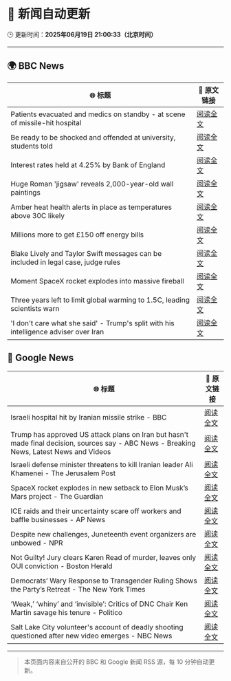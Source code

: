 # 🧠 新闻自动更新

🕒 更新时间：**2025年06月19日 21:00:33（北京时间）**

---

## 🌍 BBC News

| 🌐 标题 | 🔗 原文链接 |
|--------|-------------|
| Patients evacuated and medics on standby - at scene of missile-hit hospital | [阅读全文](https://www.bbc.com/news/videos/c3d1vlgkde7o) |
| Be ready to be shocked and offended at university, students told | [阅读全文](https://www.bbc.com/news/articles/c74z8l8vkx3o) |
| Interest rates held at 4.25% by Bank of England | [阅读全文](https://www.bbc.com/news/articles/c98wyyk475no) |
| Huge Roman 'jigsaw' reveals 2,000-year-old wall paintings | [阅读全文](https://www.bbc.com/news/articles/c5y5w1ldz8do) |
| Amber heat health alerts in place as temperatures above 30C likely | [阅读全文](https://www.bbc.com/news/articles/cm2z4rmyl0yo) |
| Millions more to get £150 off energy bills | [阅读全文](https://www.bbc.com/news/articles/cx2kym1pvn4o) |
| Blake Lively and Taylor Swift messages can be included in legal case, judge rules | [阅读全文](https://www.bbc.com/news/articles/c20n6jl83v8o) |
| Moment SpaceX rocket explodes into massive fireball | [阅读全文](https://www.bbc.com/news/videos/c1k87l7nre4o) |
| Three years left to limit global warming to 1.5C, leading scientists warn | [阅读全文](https://www.bbc.com/news/articles/cn4l927dj5zo) |
| 'I don't care what she said' - Trump's split with his intelligence adviser over Iran | [阅读全文](https://www.bbc.com/news/articles/c4g8d88y17jo) |

## 📰 Google News

| 🌐 标题 | 🔗 原文链接 |
|--------|-------------|
| Israeli hospital hit by Iranian missile strike - BBC | [阅读全文](https://news.google.com/rss/articles/CBMiWkFVX3lxTFBaZXNnd2NuYWRzTlp1ZHJyOEY5VGkxS0s0Rm0zbnlrVUxuMUgyb0ZaUUJ2am43bXktRE1SeFBGRENUTTAyWERiclNzVHg2N1pOMDRUNEhUSGw0QQ?oc=5) |
| Trump has approved US attack plans on Iran but hasn't made final decision, sources say - ABC News - Breaking News, Latest News and Videos | [阅读全文](https://news.google.com/rss/articles/CBMimAFBVV95cUxNREN4bTNMUnVpU1B4dFVFbnFrYl9IX0VlZHZsLTdjQVdXS0NWMXdFdGw4ekhDT0pZWEJWV08zNld0UVA1cnpHbUZQUG9vTmI3X3FHdHI1R2FqMjVyOGI2eV9tQ3YwQkNwY24zNWh6a3M3TnBTM1AxUHVUM0JYM3lMYlRsMEVZa0JXTEFnN2xJcFdsZjM1MWxjbtIBngFBVV95cUxNZk1sUGtjcnJ3dlFHZklUR2dwclRybHo5eXhBbFJrTUVkSFdoZHYxaS1NVXhTaXNKNFV0bk5SMkZoYmJybHNCZnJHeV91aVh5V3pSWjlqM3pPRy1hWmhRaDF2LVZkeGNnUklxNVNSbEttVFFwLWpPb1hmR0Q1TUk3NzhyWWtGZG1KTWdlbEVab2JHUFJsUVFnTldhQnRvdw?oc=5) |
| Israeli defense minister threatens to kill Iranian leader Ali Khamenei - The Jerusalem Post | [阅读全文](https://news.google.com/rss/articles/CBMiXEFVX3lxTE5oeUxMbDFSOVNZdzdfaVhXV3V3NzFqdUczbEFBZzJqWFRHQ2FJZ3BUcHBWSFZLN25YSGl5ZGJXVkdXYjNMVnF2bVZNMzRzOUhfTDhBWTBWMURVaHFZ?oc=5) |
| SpaceX rocket explodes in new setback to Elon Musk’s Mars project - The Guardian | [阅读全文](https://news.google.com/rss/articles/CBMiuwFBVV95cUxOZmt2LU1TeTZsT01IN0kxelNHOUEzdEFma05icmQtUEFQTXN3LXhUdGtLb0ZMbXpKNXJtMDMzRHZwLTFLWTdYNFVyZXV0V2o1WjhEcWxvM0tua1cwOGE3OExwY3plMEt4RnVlSklzTC1HNEJEUkdDQlNIOGtOeHdnVFR0N2wxelpuR1hVSXNxTmt2bUFfb3lnM2c2UmRXVHdhVVduMk5rdHI0bmFrR0pHZ2c3ZjhtLWtacEVr?oc=5) |
| ICE raids and their uncertainty scare off workers and baffle businesses - AP News | [阅读全文](https://news.google.com/rss/articles/CBMirAFBVV95cUxPWFVoRHJHUWkyWVpsOXFCOTdiVmhnZ1Fyb1hQbUhiRFQ5bFFEQk1UVm9pbEc3bGZoSVNnNV9fUmx5aFQ3cVAzcHlCbUduUkIxTjJobGJQS3RQbXZBX21jZkx5ZXlicnJDazdzVjBKVXdTVjVKSUNSd1d5WUcwaklrUHVwbzVnbWtiSEx6eHRZbHRaOGRMOXZoVEhxSmxrVXJxVUgwZDFycU14WGFS?oc=5) |
| Despite new challenges, Juneteenth event organizers are unbowed - NPR | [阅读全文](https://news.google.com/rss/articles/CBMijAFBVV95cUxOVlNyYi1YNVRhWjNDZlZWYW15enVUQ0hnZWgwbGo3a0NXR0Y4ZWpGV0k3U3pyanROdVpKWXZwRzF1NG1TUHJ2bXp3NU9DVmR2UXd4YzhfSXo0dDBKbHJwcG5vdWNLenNHRlZidmptZEd4Z2dlU3lLVjhJUWxWWE03YzVpOHFJNE5qODB6WQ?oc=5) |
| Not Guilty! Jury clears Karen Read of murder, leaves only OUI conviction - Boston Herald | [阅读全文](https://news.google.com/rss/articles/CBMiqAFBVV95cUxORm8xd0JWQ0J4dzBwYjEzc1hnakpKbnFIN1MyR29EanAtVVlqdE8yZ0dWd1dfLURfR3dGVmg5R3hsczc1LTRreDRwSGh1WmZNaTl1QnNHQnQwMjllcTdJek9nWERpOG14cWhxd2Q2MkFjNGJMRkpYaTM3N215Qy13RWhpUDFBVXk3NDdaTWZ0TG1Rb2U2N0JMRjhxcXFmc0ZwMGxWS1FvVTTSAa4BQVVfeXFMT2VKNVQycURNdTJPREYyRDFDS3huY2tTT1l0aWhNQUhHckU5dEVQdGI3X0pOWEZiajR5U2JVNHdYTWQtQktJaDdjTVJlak9qbENCT1lYazBqWjNLTEVHOHF4RDE0UTRTNWFpRTFPS0phNjRJcXlaUUdfSWR0TWQzRjNsZ25IOUY4MVB4WVNkd005bENNYUgydUpYeDVKQ1JQT3lwR2swcnduTU1Od1RB?oc=5) |
| Democrats’ Wary Response to Transgender Ruling Shows the Party’s Retreat - The New York Times | [阅读全文](https://news.google.com/rss/articles/CBMimgFBVV95cUxOdjRvMVgxRVo2VkgweWFVLTl0SXZoUGVjRG04dkU3RHdBcWJzZ2cydlR5VXR5MzAwbXJZNkhKci1BRGpzd1hOVHF1SWdJOHZyVms5anhyU2hiRk95Zkg3XzJUNnlQdTU5UjlXQ0VOZDQtd0lXT3o3cXdCSFhUS2VwMjNIQUw2R0JKTWVWblZDVXUyOW9zSk1HNWhn?oc=5) |
| ‘Weak,’ ‘whiny’ and ‘invisible’: Critics of DNC Chair Ken Martin savage his tenure - Politico | [阅读全文](https://news.google.com/rss/articles/CBMiiAFBVV95cUxQZWNEVkpNcGFJakxLbkgtU1IyeG5GRjRsY1hEMkFYSEg5c1BtcjNkRS16THlldzgxa05kMmJ6bnFLcUxyVUIxM1R5TUhfVDFLbmo0NVFOVnZsZk15NVFTaVBHTURWQm5OX0R1T29RRmE5a1U3endwNkVtNFplUjJXVGFRYjRlc1BJ?oc=5) |
| Salt Lake City volunteer's account of deadly shooting questioned after new video emerges - NBC News | [阅读全文](https://news.google.com/rss/articles/CBMiugFBVV95cUxPbTRkQjl1d3pDZWxYNDBlWVUyQWl3TEQzY2tfN1MwbUhjdEdHcHdVWm9iVy1Fem1xOHZ2WGNkbUk5ZjZKd0o3N3FwejlaQ1pxaUhwUGNkY2RMemdWQmJaMS1jMnVIZ1JEQ2FkX2pqSlZ1eVpXZFB3WTIyRFJ4M1FUSFRONU5uZ25rUmVCT3R4Wlp6X2NzM2hJS1lOZXNPT0k5YmZkZzU2bEtpRWFQaEZEM3VCcXU3RGg5TmfSAVZBVV95cUxPMk9qQWpLZjk5RjRUby1qbTVTVTAtdmZiMVFycnlKc2J6SnpLb3dpa0FZcHVaaVAwX0puZ25NdmFpMmFBVFJkeTYtUXVoY0xlXzF5ZkNtZw?oc=5) |

---
> 本页面内容来自公开的 BBC 和 Google 新闻 RSS 源，每 10 分钟自动更新。